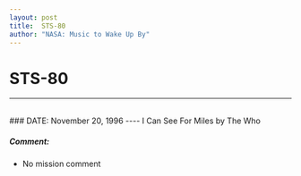 ```yaml
---
layout: post
title:  STS-80
author: "NASA: Music to Wake Up By"
---
```


# STS-80
----
<br/>
### DATE: November 20, 1996
----
I Can See For Miles by The Who

##### Comment:
* No mission comment
